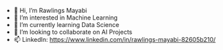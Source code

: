 - 👋 Hi, I’m Rawlings Mayabi
- 👀 I’m interested in Machine Learning
- 🌱 I’m currently learning Data Science
- 💞️ I’m looking to collaborate on AI Projects
- 📫 LinkedIn: https://www.linkedin.com/in/rawlings-mayabi-82605b210/

<!---
Seryabiz/Seryabiz is a ✨ special ✨ repository because its `README.md` (this file) appears on your GitHub profile.
You can click the Preview link to take a look at your changes.
--->

